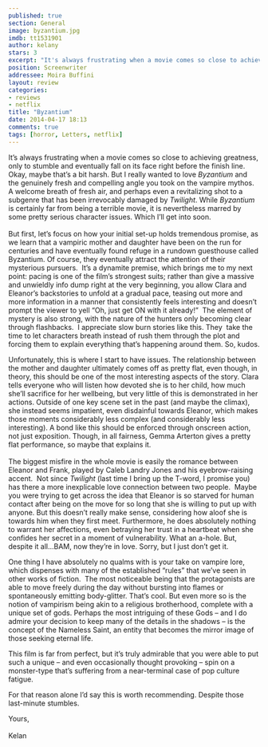 ```yaml
---
published: true
section: General
image: byzantium.jpg
imdb: tt1531901
author: kelany
stars: 3
excerpt: "It's always frustrating when a movie comes so close to achieving greatness, only to stumble and eventually fall on its face right before the finish line."
position: Screenwriter
addressee: Moira Buffini
layout: review
categories:
- reviews
- netflix
title: "Byzantium"
date: 2014-04-17 18:13
comments: true
tags: [horror, Letters, netflix]
---
```

<p>It&#8217;s always frustrating when a movie comes so close to achieving greatness, only to stumble and eventually fall on its face right before the finish line. Okay, maybe that&#8217;s a bit harsh. But I really wanted to love <em>Byzantium</em> and the genuinely fresh and compelling angle you took on the vampire mythos.&nbsp; A welcome breath of fresh air, and perhaps even a revitalizing shot to a subgenre that has been irrevocably damaged by <em>Twilight</em>. While <em>Byzantium</em> is certainly far from being a terrible movie, it is nevertheless marred by some pretty serious character issues. Which I&#8217;ll get into soon.<br /> <br /> But first, let&rsquo;s focus on how your initial set-up holds tremendous promise, as we learn that a vampiric mother and daughter have been on the run for centuries and have eventually found refuge in a rundown guesthouse called Byzantium. Of course, they eventually attract the attention of their mysterious pursuers.&nbsp; It&#8217;s a dynamite premise, which brings me to my next point: pacing is one of the film&#8217;s strongest suits; rather than give a massive and unwieldly info dump right at the very beginning, you allow Clara and Eleanor&#8217;s backstories to unfold at a gradual pace, teasing out more and more information in a manner that consistently feels interesting and doesn&#8217;t prompt the viewer to yell &#8220;Oh, just get ON with it already!&#8221;&nbsp; The element of mystery is also strong, with the nature of the hunters only becoming clear through flashbacks.&nbsp; I appreciate slow burn stories like this. They &nbsp;take the time to let characters breath instead of rush them through the plot and forcing them to explain everything that&rsquo;s happening around them. So, kudos.</p>
<p>Unfortunately, this is where I start to have issues. The relationship between the mother and daughter ultimately comes off as pretty flat, even though, in theory, this should be one of the most interesting aspects of the story. Clara tells everyone who will listen how devoted she is to her child, how much she&#8217;ll sacrifice for her wellbeing, but very little of this is demonstrated in her actions. Outside of one key scene set in the past (and maybe the climax), she instead seems impatient, even disdainful towards Eleanor, which makes those moments considerably less complex (and considerably less interesting). A bond like this should be enforced through onscreen action, not just exposition. Though, in all fairness, Gemma Arterton gives a pretty flat performance, so maybe that explains it. <br /> <br /> The biggest misfire in the whole movie is easily the romance between Eleanor and Frank, played by Caleb Landry Jones and his eyebrow-raising accent.&nbsp; Not since <em>Twilight</em> (last time I bring up the T-word, I promise you) has there a more inexplicable love connection between two people.&nbsp; Maybe you were trying to get across the idea that Eleanor is so starved for human contact after being on the move for so long that she is willing to put up with anyone. But this doesn&#8217;t really make sense, considering how aloof she is towards him when they first meet. Furthermore, he does absolutely nothing to warrant her affections, even betraying her trust in a heartbeat when she confides her secret in a moment of vulnerability. What an a-hole. But, despite it all&#8230;BAM, now they&#8217;re in love. Sorry, but I just don&#8217;t get it.</p>
<p>One thing I have absolutely no qualms with is your take on vampire lore, which dispenses with many of the established &ldquo;rules&rdquo; that we&#8217;ve seen in other works of fiction.&nbsp; The most noticeable being that the protagonists are able to move freely during the day without bursting into flames or spontaneously emitting body-glitter. That&#8217;s cool. But even more so is the notion of vampirism being akin to a religious brotherhood, complete with a unique set of gods. Perhaps the most intriguing of these Gods &ndash; and I do admire your decision to keep many of the details in the shadows &ndash; is the concept of the Nameless Saint, an entity that becomes the mirror image of those seeking eternal life.</p>
<p>This film is far from perfect, but it&#8217;s truly admirable that you were able to put such a unique &ndash; and even occasionally thought provoking &ndash; spin on a monster-type that&#8217;s suffering from a near-terminal case of pop culture fatigue.&nbsp;</p>
<p>For that reason alone I&#8217;d say this is worth recommending. Despite those last-minute stumbles.</p>
<p>Yours,<br /> <br /> Kelan<br />
